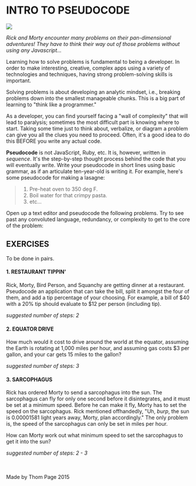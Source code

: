 # INTRO TO PSEUDOCODE

![](http://vignette1.wikia.nocookie.net/rickandmorty/images/6/6c/Rick%26Morty.jpg/revision/latest?cb=20131212193615)

_Rick and Morty encounter many problems on their pan-dimensional adventures! They have to think their way out of those problems without using any Javascript..._

Learning how to solve problems is fundamental to being a developer. In order to make interesting, creative, complex apps using a variety of technologies and techniques, having strong problem-solving skills is important.

Solving problems is about developing an analytic mindset, i.e., breaking problems down into the smallest manageable chunks. This is a big part of learning to "think like a programmer."

As a developer, you can find yourself facing a "wall of complexity" that will lead to paralysis; sometimes the most difficult part is knowing where to start. Taking some time just to think about, verbalize, or diagram a problem can give you all the clues you need to proceed. Often, it's a good idea to do this BEFORE you write any actual code.

**Pseudocode** is not JavaScript, Ruby, etc. It is, however, written in *sequence*. It's the step-by-step thought process behind the code that you will eventually write. Write your pseudocode in short lines using basic grammar, as if an articulate ten-year-old is writing it. For example, here's some pseudocode for making a lasagne:

> 1. Pre-heat oven to 350 deg F.
> 2. Boil water for that crimpy pasta.
> 3. etc...

Open up a text editor and pseudocode the following problems. Try to see past any convoluted language, redundancy, or complexity to get to the core of the problem:

## EXERCISES
To be done in pairs.

#### 1. RESTAURANT TIPPIN'

Rick, Morty, Bird Person, and Squanchy are getting dinner at a restaurant. Pseudocode an application that can take the bill, split it amongst the four of them, and add a tip percentage of your choosing. For example, a bill of $40 with a 20% tip should evaluate to $12 per person (including tip).

_suggested number of steps: 2_


#### 2. EQUATOR DRIVE

How much would it cost to drive around the world at the equator, assuming the Earth is rotating at 1,000 miles per hour, and assuming gas costs $3 per gallon, and your car gets 15 miles to the gallon?

_suggested number of steps: 3_

#### 3. SARCOPHAGUS

Rick has ordered Morty to send a sarcophagus into the sun. The sarcophagus can fly for only one second before it disintegrates, and it must be set at a minimum speed. Before he can make it fly, Morty has to set the speed on the sarcophagus. Rick mentioned offhandedly, "Uh, *burp*, the sun is 0.00001581 light years away, Morty, plan accordingly." The only problem is, the speed of the sarcophagus can only be set in miles per hour.

How can Morty work out what minimum speed to set the sarcophagus to get it into the sun?

_suggested number of steps: 2 - 3_


<br>
<br>
Made by Thom Page 2015

